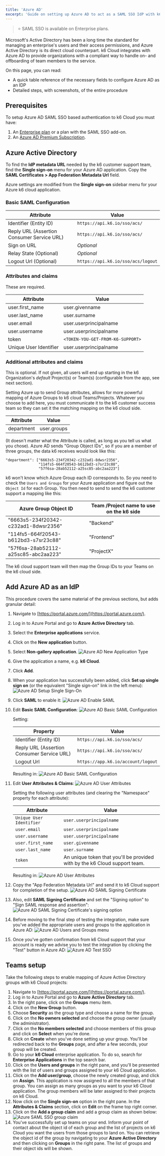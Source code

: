 ```yaml
---
title: 'Azure AD'
excerpt: 'Guide on setting up Azure AD to act as a SAML SSO IdP with k6 Cloud'
---
```


> ⭐️ SAML SSO is available on Enterprise plans.

Microsoft's Active Directory has been a long time the standard for managing an enterprise's users and their access permissions, and Azure Active Directory is its direct cloud counterpart. k6 Cloud integrates with Azure AD to provide organizations with a compliant way to handle on- and offboarding of team members to the service.

On this page, you can read:

- A quick table reference of the necessary fields to configure Azure AD as an IDP
- Detailed steps, with screenshots, of the entire procedure

## Prerequisites

To setup Azure AD SAML SSO based authentication to k6 Cloud you must have:

1. An [Enterprise plan](https://k6.io/pricing) or a plan with the SAML SSO add-on.
2. An [Azure AD Premium Subscription](https://azure.microsoft.com/en-us/pricing/details/active-directory/).

## Azure Active Directory

To find the **IdP metadata URL** needed by the k6 customer support team, find the **Single sign-on** menu for your Azure AD application. Copy the **SAML Certificates > App Federation Metadata Url** field.

Azure settings are modified from the **Single sign-on** sidebar menu for your Azure k6 cloud application.

### Basic SAML Configuration

| Attribute   | Value |
| ----------------------------| ----------- |
| Identifier (Entity ID) | `https://api.k6.io/sso/acs/` |
| Reply URL (Assertion Consumer Service URL) | `https://api.k6.io/sso/acs/` |
| Sign on URL | _Optional_ |
| Relay State (Optional) | _Optional_ |
| Logout Url (Optional) | `https://api.k6.io/sso/acs/logout` |

### Attributes and claims

These are required.

<!-- vale off -->

| Attribute | Value |
| ----------| ------|
| user.first_name | user.givenname |
| user.last_name | user.surname |
| user.email | user.userprincipalname |
| user.username | user.userprincipalname |
| token | `<TOKEN-YOU-GET-FROM-K6-SUPPORT>` |
| Unique User Identifier | user.userprincipalname |

<!-- vale on -->

### Additional attributes and claims

This is optional. If not given, all users will end up starting in the k6 Organization's _default_ Project(s) or Team(s) (configurable from the app, see next section).

Setting Azure up to send Group attributes, allows for more powerful mapping of Azure Groups to k6 cloud Teams/Projects. Whatever you choose to add here, you must communicate it to the k6 customer success team so they can set it the matching mapping on the k6 cloud side.

| Attribute | Value  |
| --------- | ------ |
| department | user.groups |

(It doesn't matter what the Attribute is called, as long as you tell us what you chose). Azure AD sends "Group Object IDs", so if you are a member of three groups, the data k6 receives would look like this:

    "department": ["6663s5-234f20342-c232ad1-8dwsr2356",
                   "114fs5-664f20543-b612bd3-s7sr23c88",
                   "57f6sa-28ab52112-a25sc85-abc2aa223"]

k6 won't know which Azure Group each ID corresponds to. So you need to check the `Users and Groups` for your Azure application and figure out the  `Object Id` for each Group. You then need to send to send the k6 customer support a mapping like this:

| Azure Group Object ID | Team /Project name to use on the k6 side|
| --------------- | ----------------------------------- |
| "6663s5-234f20342-c232ad1-8dwsr2356" | "Backend" |
| "114fs5-664f20543-b612bd3-s7sr23c88" | "Frontend" |
| "57f6sa-28ab52112-a25sc85-abc2aa223" | "ProjectX" |


The k6 cloud support team will then map the Group IDs to your Teams on the k6 cloud side.

## Add Azure AD as an IdP

This procedure covers the same material of the previous sections, but adds granular detail:

1. Navigate to [https://portal.azure.com/](https://portal.azure.com/).
2. Log in to Azure Portal and go to **Azure Active Directory** tab.
3. Select the **Enterprise applications** service.
4. Click on the **New application** button.
5. Select **Non-gallery application**.
    ![Azure AD New Application Type](images/01-Azure-AD/azure-ad-new-application-type.png)
6. Give the application a name, e.g. **k6 Cloud**.
7. Click **Add**.
8. When your application has successfully been added, click **Set up single sign on** (or the equivalent "Single sign-on" link in the left menu):
    ![Azure AD Setup Single Sign-On](images/01-Azure-AD/azure-ad-setup-single-sign-on.png)
9. Click **SAML** to enable it:
    ![Azure AD Enable SAML](images/01-Azure-AD/azure-ad-enable-saml.png)
10. Edit **Basic SAML Configuration**:
    ![Azure AD Basic SAML Configuration](images/01-Azure-AD/azure-ad-setup-basic-config.png)

    Setting:

    | Property                                   | Value                              |
    | ------------------------------------------ | ---------------------------------- |
    | Identifier (Entity ID)                     | `https://api.k6.io/sso/acs/`       |
    | Reply URL (Assertion Consumer Service URL) | `https://api.k6.io/sso/acs/`       |
    | Logout Url                                 | `https://app.k6.io/account/logout` |

    Resulting in:
    ![Azure AD Basic SAML Configuration](images/01-Azure-AD/azure-ad-setup-basic-config2.png)

11. Edit **User Attributes & Claims**:
    ![Azure AD User Attributes](images/01-Azure-AD/azure-ad-setup-user-attributes.png)

    Setting the following user attributes (and clearing the "Namespace" property for each attribute):

    | Attribute                | Value                                                                      |
    | ------------------------ | -------------------------------------------------------------------------- |
    | `Unique User Identifier` | `user.userprincipalname`                                                   |
    | `user.email`             | `user.userprincipalname`                                                   |
    | `user.username`          | `user.userprincipalname`                                                   |
    | `user.first_name`        | `user.givenname`                                                           |
    | `user.last_name`         | `user.surname`                                                             |
    | `token`                  | An unique token that you'll be provided with by the k6 Cloud support team. |

    Resulting in:
    ![Azure AD User Attributes](images/01-Azure-AD/azure-ad-setup-user-attributes2.png)

12. Copy the "App Federation Metadata Url" and send it to k6 Cloud support for completion of the setup.
    ![Azure AD SAML Signing Certificate](images/01-Azure-AD/azure-ad-setup-saml-signing-cert.png)
13. Also, edit **SAML Signing Certificate** and set the "Signing option" to "Sign SAML response and assertion":
    ![Azure AD SAML Signing Certificate's signing option](images/01-Azure-AD/azure-ad-signing-option.png)
14. Before moving to the final step of testing the integration, make sure you've added the appropriate users and groups to the application in Azure AD:
    ![Azure AD Users and Groups menu](images/01-Azure-AD/azure-ad-users-groups-menu.png)
15. Once you've gotten confirmation from k6 Cloud support that your account is ready we advise you to test the integration by clicking the "Test" button in Azure AD:
    ![Azure AD Test SSO](images/01-Azure-AD/azure-ad-test-sso.png)

## Teams setup

Take the following steps to enable mapping of Azure Active Directory groups with k6 Cloud projects:

1. Navigate to [https://portal.azure.com/](https://portal.azure.com/).
2. Log in to Azure Portal and go to **Azure Active Directory** tab.
3. In the right pane, click on the **Groups** menu item.
4. Click on the **New Group** button.
5. Choose **Security** as the group type and choose a name for the group.
6. Click on the **No owners selected** and choose the group owner (usually the administrator).
7. Click on the **No members selected** and choose members of this group and click on **Select** when you're done.
8. Click on **Create** when you've done setting up your group. You'll be redirected back to the **Groups** page, and after a few seconds, your group will be created.
9. Go to your **k6 Cloud** enterprise application. To do so, search for **Enterprise Applications** in the top search bar.
10. Click on the **Users and groups** in the right pane, and you'll be presented with the list of users and groups assigned to your k6 Cloud application.
11. Click on the **Add user/group**, choose the newly created group, and click on **Assign**. This application is now assigned to all the members of that group. You can assign as many groups as you want to your k6 Cloud application. The group members will be later assigned to their projects on k6 Cloud.
12. Now click on the **Single sign-on** option in the right pane. In the  **Attributes & Claims** section, click on **Edit** on the frame top right corner.
13. Click on the **Add a group claim** and add a group claim as shown below:
    ![Azure SAML SSO group claim](images/01-Azure-AD/azure-group-claim.png)
14. You've successfully set up teams on your end. Inform your point of contact about the object id of each group and the list of projects on k6 Cloud you want the users from those groups to land on. You can retrieve the object id of the group by navigating to your **Azure Active Directory** and then clicking on **Groups** in the right pane. The list of groups and their object ids will be shown.
